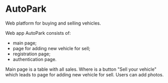 # AutoPark
Web platform for buying and selling vehicles. 

Web app AutoPark consists of:
  - main page;
  - page for adding new vehicle for sell;
  - registration page;
  - authentication page.
  
 Main page is a table with all sales.
 Where is a button "Sell your vehicle" which leads to page for adding new vehicle for sell.
 Users can add photos.
